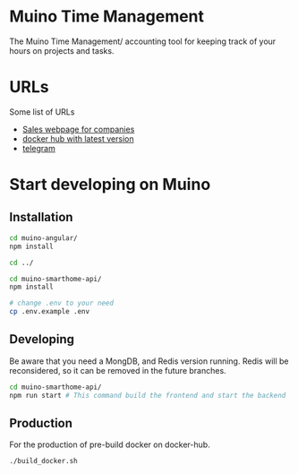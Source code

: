 
# Muino Time Management
The Muino Time Management/ accounting tool for keeping track of your hours on projects and tasks.  

# URLs 
Some list of URLs
* [Sales webpage for companies](https://sales.muino.nl)
* [docker hub with latest version](https://hub.docker.com/r/muino/time-management)
* [telegram](https://t.me/Muinonl)

# Start developing on Muino

## Installation
``` bash 
cd muino-angular/
npm install

cd ../

cd muino-smarthome-api/
npm install

# change .env to your need
cp .env.example .env

```

## Developing
Be aware that you need a MongDB, and Redis version running. Redis will be reconsidered, so it can be removed in the future branches.
``` bash 
cd muino-smarthome-api/
npm run start # This command build the frontend and start the backend

```

## Production
For the production of pre-build docker on docker-hub.
``` bash 
./build_docker.sh

```
